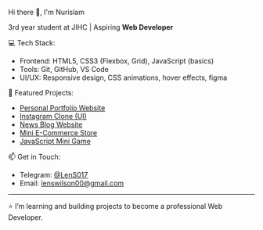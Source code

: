  Hi there 👋, I'm Nurislam  

 3rd year student at JIHC | Aspiring **Web Developer**  

💻 Tech Stack:  
- Frontend: HTML5, CSS3 (Flexbox, Grid), JavaScript (basics)  
- Tools: Git, GitHub, VS Code  
- UI/UX: Responsive design, CSS animations, hover effects, figma  

🚀 Featured Projects:  
- [ Personal Portfolio Website](https://username.github.io/portfolio/)  
- [ Instagram Clone (UI)](https://username.github.io/instagram-clone/)  
- [ News Blog Website](https://username.github.io/news-site/)  
- [ Mini E-Commerce Store](https://username.github.io/shop/)  
- [ JavaScript Mini Game](https://username.github.io/game/)  

📫 Get in Touch:  
- Telegram: [@LenS017](https://t.me/LenS017)  
- Email: lenswilson00@gmail.com  

---
⭐️ I’m learning and building projects to become a professional Web Developer.

